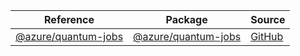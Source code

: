 | Reference | Package | Source |
|---|---|---|
|[@azure/quantum-jobs](quantum-jobs-readme.md)|[@azure/quantum-jobs](https://www.npmjs.com/package/@azure/quantum-jobs)|[GitHub](https://github.com/Azure/azure-sdk-for-js/blob/main/sdk/quantum/quantum-jobs)|
